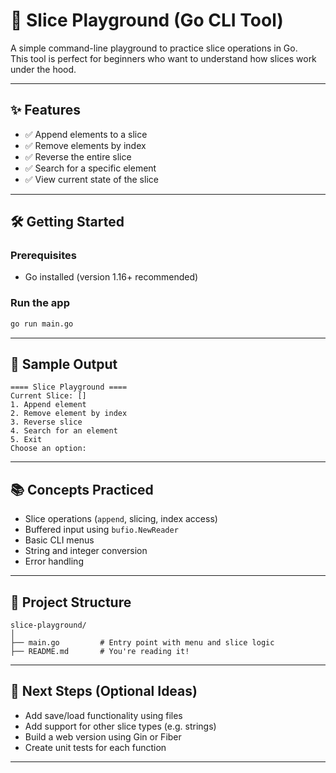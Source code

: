 

# 🧩 Slice Playground (Go CLI Tool)

A simple command-line playground to practice slice operations in Go.  
This tool is perfect for beginners who want to understand how slices work under the hood.

---

## ✨ Features

- ✅ Append elements to a slice
- ✅ Remove elements by index
- ✅ Reverse the entire slice
- ✅ Search for a specific element
- ✅ View current state of the slice

---

## 🛠 Getting Started

### Prerequisites

- Go installed (version 1.16+ recommended)

### Run the app

```bash
go run main.go
```

---

## 📸 Sample Output

```
==== Slice Playground ====
Current Slice: []
1. Append element
2. Remove element by index
3. Reverse slice
4. Search for an element
5. Exit
Choose an option:
```

---

## 📚 Concepts Practiced

- Slice operations (`append`, slicing, index access)
- Buffered input using `bufio.NewReader`
- Basic CLI menus
- String and integer conversion
- Error handling

---

## 📂 Project Structure

```
slice-playground/
│
├── main.go         # Entry point with menu and slice logic
├── README.md       # You're reading it!
```

---

## 🧠 Next Steps (Optional Ideas)

- Add save/load functionality using files
- Add support for other slice types (e.g. strings)
- Build a web version using Gin or Fiber
- Create unit tests for each function

---


